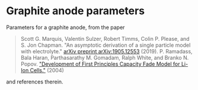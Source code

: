 # Graphite anode parameters

Parameters for a graphite anode, from the paper

> Scott G. Marquis, Valentin Sulzer, Robert Timms, Colin P. Please, and S. Jon Chapman. "An asymptotic derivation of a single particle model with electrolyte." [arXiv preprint arXiv:1905.12553](https://arxiv.org/abs/1905.12553) (2019).
> P. Ramadass, Bala Haran, Parthasarathy M. Gomadam, Ralph White, and Branko N. Popov.
["Development of First Principles Capacity Fade Model for Li-Ion Cells."](https://scholarcommons.sc.edu/cgi/viewcontent.cgi?article=1161&context=eche_facpub) (2004)

and references therein.
